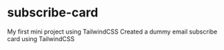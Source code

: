 # subscribe-card
My first mini project using TailwindCSS
Created a dummy email subscribe card using TailwindCSS
